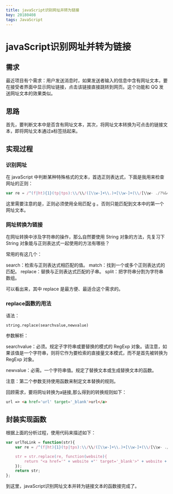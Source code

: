```yaml
---
title: javaScript识别网址并转为链接
key: 20180408
tags: JavaScript
---
```


# javaScript识别网址并转为链接

## 需求

最近项目有个需求：用户发送消息时，如果发送者输入的信息中含有网址文本，要在接受者界面中显示网址链接，点击该链接直接跳转到网页。这个功能和 QQ 发送网址文本的效果类似。

<!--more-->

## 思路

首先，要判断文本中是否含有网址文本，其次，将网址文本转换为可点击的链接文本，即将网址文本通过a标签括起来。

## 实现过程

### 识别网址

在 javaScript 中判断某种特殊格式的文本，首选正则表达式，下面是我用来检查网址的正则：
```js
var re = /^(f|ht){1}(tp|tps):\\/\\/([\\w-]+\\.)+[\\w-]+(\\/[\\w- ./?%&=]*)?/g;
```

这里需要注意的是，正则必须使用全局匹配 g 。否则只能匹配到文本中的第一个网址文本。

### 网址转换为链接

在网址转换中涉及字符串的操作，那么自然要使用 String 对象的方法，先复习下 String 对象能与正则表达式一起使用的方法有哪些？

常用的有这几个：

search：检索与正则表达式相匹配的值。
match：找到一个或多个正则表达式的匹配。
replace：替换与正则表达式匹配的子串。
split：把字符串分割为字符串数组。

可以看出来，其中 replace 是最方便、最适合这个需求的。

### replace函数的用法

语法：
```
string.replace(searchvalue,newvalue)
```
参数解析：

searchvalue：必须。规定子字符串或要替换的模式的 RegExp 对象。请注意，如果该值是一个字符串，则将它作为要检索的直接量文本模式，而不是首先被转换为 RegExp 对象。

newvalue：必需。一个字符串值。规定了替换文本或生成替换文本的函数。

注意：第二个参数支持使用函数来制定文本替换的规则。

回顾需求，要将网址转换为a链接,那么得到的转换规则如下：
```html
url => <a href='url' target='_blank'>url</a>
```

## 封装实现函数

根据上面的分析过程，使用代码来描述如下：
```js
var urlToLink = function(str){
    var re = /^(f|ht){1}(tp|tps):\\/\\/([\\w-]+\\.)+[\\w-]+(\\/[\\w- ./?%&=]*)?/g; 

    str = str.replace(re, function(website){ 
        return "<a href='" + website +"' target='_blank'>" + website + "</a>"; 
    }); 
    return str;
};
```
到这里，javaScript识别网址文本并转为链接文本的函数接完成了。
